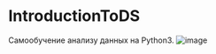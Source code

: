 # IntroductionToDS
Самообучение анализу данных на Python3.
![image](https://user-images.githubusercontent.com/70879557/132956170-cd315112-fd1a-45ff-9619-1500619c7e24.png)
